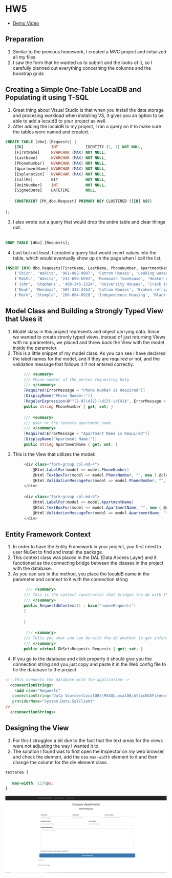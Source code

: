 # HW5

* [Demo Video](https://www.youtube.com/watch?v=v9qrLMEKo9g&t=20s)

## Preparation

1. Similar to the previous homework, I created a MVC project and initialized all my files
2. I saw the form that he wanted us to submit and the looks of it, so I carefully planned out everything concerning the columns and the boostrap grids

## Creating a Simple One-Table LocalDB and Populating it using T-SQL

1. Great thing about Visual Studio is that when you install the data storage and procesing workload when installing VS, it gives you an option to be able to add a localdB to your project as well.
2. After adding the localdB to my project, I ran a query on it to make sure the tables were named and created. 

```sql
CREATE TABLE [dbo].[Requests] (
    [ID]            INT            IDENTITY (1, 1) NOT NULL,
    [FirstName]		NVARCHAR (MAX) NOT NULL,
    [LastName]		NVARCHAR (MAX) NOT NULL,
	[PhoneNumber]	NVARCHAR (MAX) NOT NULL,
    [ApartmentName]	NVARCHAR (MAX) NOT NULL,
    [Explanation]	NVARCHAR (MAX) NOT NULL,
	[CallMe]		BIT			   NOT NULL,
    [UnitNumber]    INT            NOT NULL,
    [SignedDate]    DATETIME       NULL,

    CONSTRAINT [PK_dbo.Request] PRIMARY KEY CLUSTERED ([ID] ASC)
	
);
```

3. I also wrote out a query that would drop the entire table and clear things out.

```sql

DROP TABLE [dbo].[Requests];

```

4. Last but not least, I created a query that would insert values into the table, which would eventually show up on the page when I call the list. 

```sql
INSERT INTO dbo.Requests(FirstName, LastName, PhoneNumber, ApartmentName, Explanation, UnitNumber, CallMe, SignedDate) VALUES
    ('Shion', 'Wakita', '961-982-9087', 'Catron Houses', 'Leaking water pipe', 408, 1, '2018-10-20 10:23:00'),
    ('Mashu', 'Wakita', '232-656-6593', 'Monmouth Townhouse', 'Heater not working', 374, 0, '2018-11-20 12:25:30'),
    ('John', 'Stephens', '408-345-1324', 'University Houses', 'Crack in the Wall', 342, 1, '2018-09-24 14:23:10'),
    ('Noah', 'Mendoza', '504-312-3453', 'Catron Houses', 'Broken refrigerator', 121, 1, '2018-07-13 10:24:00'),
    ('Mark', 'Stemple', '208-894-0928', 'Independence Housing', 'Black widow breakout',  225, 0, '2018-05-20 08:23:22')
```

## Model Class and Building a Strongly Typed View that Uses it

1. Model class in this project represents and object carrying data. Since we wanted to create stronly typed views, instead of just returning Views with no parameters, we placed and threw back the View with the model inside the parameter.
2. This is a little snippet of my model class. As you can see I have declared the label names for the model, and if they are required or not, and the validation message that follows it if not entered correctly. 

```c#
        /// <summary>
        /// Phone number of the person requesting help
        /// </summary>
        [Required(ErrorMessage = "Phone Number is Required")]
        [DisplayName("Phone Number:")]
        [RegularExpression(@"^[2-9]\d{2}-\d{3}-\d{4}$", ErrorMessage = "Please use the format: XXX-XXX-XXXX")]
        public string PhoneNumber { get; set; }

        /// <summary>
        /// user or the tenants apartment name
        /// </summary>
        [Required(ErrorMessage = "Apartment Name is Required")]
        [DisplayName("Apartment Name:")]
        public string ApartmentName { get; set; }
```

3. This is the View that utilizes the model:

```c#
        <div class="form-group col-md-4">
            @Html.LabelFor(model => model.PhoneNumber)
            @Html.TextBoxFor(model => model.PhoneNumber, "", new { @class = "form-control", @placeholder = "Enter Phone Number Here" })
            @Html.ValidationMessageFor(model => model.PhoneNumber, "", new { @class = "text-danger" })
        </div>

        <div class="form-group col-md-6">
            @Html.LabelFor(model => model.ApartmentName)
            @Html.TextBoxFor(model => model.ApartmentName, "", new { @class = "form-control", @placeholder = "Enter Apartment Name" })
            @Html.ValidationMessageFor(model => model.ApartmentName, "", new { @class = "text-danger" })
        </div>

```

## Entity Framework Context

1. In order to have the Entity Framework in your project, you first need to user NuGet to find and install the package. 
2. This context class was placed in the DAL (Data Access Layer) and it functioned as the connecting bridge between the classes in the project with the database. 
3. As you can see in the method, you place the localdB name in the parameter and connect to it with the connection string

```c#
         /// <summary>
        /// This is the context constructor that bridges the db with the application
        /// </summary>
        public RequestdbContext() : base("name=Requests")
        {

        }

         /// <summary>
        /// Tells you what you can do with the db whether to get information from it or set information in it. 
        /// </summary>
        public virtual DbSet<Request> Requests { get; set; }
```

4. If you go to the database and click property it should give you the connection string and you just copy and paste it in the Web.config file to tie the database to the project 

```html
<!--This connects the database with the application-->
  <connectionStrings>
    <add name="Requests"
   connectionString="Data Source=(LocalDB)\MSSQLLocalDB;AttachDbFilename=C:\Users\swaki\OneDrive\Desktop\SeniorYear\CS460\HW5\Campus-Applications\Campus-Applications\App_Data\Requests.mdf;Integrated Security=True"
   providerName="System.Data.SqlClient"
/>
  </connectionStrings>

```


## Designing the View

1. For this I struggled a bit due to the fact that the text areas for the views were not adjusting the way I wanted it to. 
2. The solution I found was to first open the Inspector on my web browser, and check the element, add the css ```max-width``` element to it and then change the column for the div element class. 

```css
textarea {
   
   max-width: 1170px;
}

```

![Image](working1.PNG)


